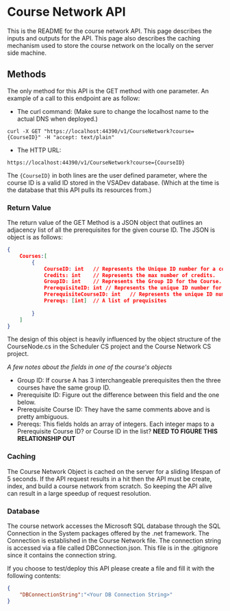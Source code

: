 ﻿#  Course Network API
This is the README for the course network API. This page describes the inputs and outputs
for the API. This page also describes the caching mechanism used to store the course network 
on the locally on the server side machine.

## Methods
The only method for this API is the GET method with one parameter. An example of a call to this 
endpoint are as follow:

* The curl command: (Make sure to change the localhost name to the actual DNS when deployed.)

```
curl -X GET "https://localhost:44390/v1/CourseNetwork?course={CourseID}" -H "accept: text/plain"
```

* The HTTP URL:

```
https://localhost:44390/v1/CourseNetwork?course={CourseID}
```

The `{CourseID}` in both lines are the user defined parameter, where the course ID is a valid ID stored in the VSADev database. (Which at the time is the database that this API pulls its resources from.)

### Return Value

The return value of the GET Method is a JSON object that outlines an adjacency list of all the prerequisites for the given course ID. The JSON is object is as follows:

```json
{
    Courses:[
        {
            CourseID: int 	// Represents the Unique ID number for a course.
            Credits: int	// Represents the max number of credits.
            GroupID: int	// Represents the Group ID for the Course.
            PrerequisiteID: int	// Represents the unique ID number for a prereq course.
            PrerequisiteCourseID: int	// Represents the unique ID number for a course.
            Prereqs: [int]	// A list of prequisites
            
        }
    ]
}
```



The design of this object is heavily influenced by the object structure of the CourseNode.cs in the Scheduler CS project and the Course Network CS project. 

_A few notes about the fields in one of the course's objects_

* Group ID: If course A has 3 interchangeable prerequisites then the three courses have the same group ID.
* Prerequisite ID: Figure out the difference between this field and the one below.
* Prerequisite Course ID: They have the same comments above and is pretty ambiguous.
* Prereqs: This fields holds an array of integers. Each integer maps to a Prerequisite Course ID? or Course ID in the list? __NEED TO FIGURE THIS RELATIONSHIP OUT__

### Caching 

The Course Network Object is cached on the server for a sliding lifespan of 5 seconds. If the API request results in a hit then the API must be create, index, and build a course network from scratch. So keeping the API alive can result in a large speedup of request resolution.



### Database

The course network accesses the Microsoft SQL database through the SQL Connection in the System packages offered by the .net framework. The Connection is established in the Course Network file. The connection string is accessed via a file called DBConnection.json. This file is in the .gitignore since it contains the connection string. 



If you choose to test/deploy this API please create a file and fill it with the following contents:

```json
{
    "DBConnectionString":"<Your DB Connection String>"
}
```



